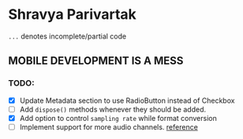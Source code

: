 # Shravya Parivartak


`...` denotes incomplete/partial code

## MOBILE DEVELOPMENT IS A MESS

### TODO:
- [X] Update Metadata section to use RadioButton instead of Checkbox
- [ ] Add `dispose()` methods whenever they should be added.
- [X] Add option to control `sampling rate` while format conversion
- [ ] Implement support for more audio channels. [reference](https://en.wikipedia.org/wiki/Surround_sound#Standard_speaker_channels)
